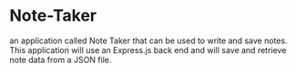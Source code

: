 # Note-Taker
an application called Note Taker that can be used to write and save notes. This application will use an Express.js back end and will save and retrieve note data from a JSON file.
